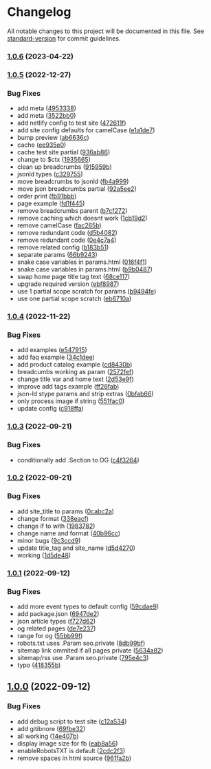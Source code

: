 # Changelog

All notable changes to this project will be documented in this file. See [standard-version](https://github.com/conventional-changelog/standard-version) for commit guidelines.

### [1.0.6](https://github.com/future-wd/hugo-seo/compare/v1.0.5...v1.0.6) (2023-04-22)

### [1.0.5](https://github.com/future-wd/hugo-seo/compare/v1.0.4...v1.0.5) (2022-12-27)


### Bug Fixes

* add meta ([4953338](https://github.com/future-wd/hugo-seo/commit/49533381e38e5dcaa011b0ba777ca9307689e230))
* add meta ([3522bb0](https://github.com/future-wd/hugo-seo/commit/3522bb0208f3a601036a707066fb65b482a644a6))
* add netlify config to test site ([472611f](https://github.com/future-wd/hugo-seo/commit/472611f066b8ba4e410ec54a830f00a1ae86a5c6))
* add site config defaults for camelCase ([e1a1de7](https://github.com/future-wd/hugo-seo/commit/e1a1de76901be044bd05bc51efb4e8b998ad234f))
* bump preview ([ab6636c](https://github.com/future-wd/hugo-seo/commit/ab6636cef656d8fdd49d9dd4201542d055915111))
* cache ([ee935e0](https://github.com/future-wd/hugo-seo/commit/ee935e0baf471cb1172e61e45ad03247b02ddb9d))
* cache test site partial ([936ab86](https://github.com/future-wd/hugo-seo/commit/936ab86a39777dfb897bff0e772b0dbae867cfed))
* change to $ctx ([1935665](https://github.com/future-wd/hugo-seo/commit/1935665fb3d84e67c4abf6bac7e199e0a40df80d))
* clean up breadcrumbs ([915959b](https://github.com/future-wd/hugo-seo/commit/915959bd66ffda75184c3e9ed39860ff8f1d0aa1))
* jsonld types ([c329755](https://github.com/future-wd/hugo-seo/commit/c329755aee2e5bc2dcbd55ef2219b9d05180e038))
* move breadcrumbs to jsonld ([fb4a999](https://github.com/future-wd/hugo-seo/commit/fb4a999e4b04a19b25421104d1d316cb1b2f168a))
* move json breadcrumbs partial ([92a5ee2](https://github.com/future-wd/hugo-seo/commit/92a5ee2ae3c45791d02087e4ad5569a3c90809ed))
* order print ([fb91bbb](https://github.com/future-wd/hugo-seo/commit/fb91bbbc2cc855ea9319a6c1f1794565696f7d28))
* page example ([fd1f445](https://github.com/future-wd/hugo-seo/commit/fd1f4452f568e3ece696820f17a8103578ba96cd))
* remove breadcrumbs parent ([b7cf272](https://github.com/future-wd/hugo-seo/commit/b7cf272e27bb1b0979dcd7a03c2c02e5b2996fbd))
* remove caching which doesnt work ([1cb19d2](https://github.com/future-wd/hugo-seo/commit/1cb19d2730291fae2c28123da92260557bc90d7b))
* remove camelCase ([fac265b](https://github.com/future-wd/hugo-seo/commit/fac265b4e9c8df8cb0fafb4a6be6a72d62856cbf))
* remove redundant code ([d5b4082](https://github.com/future-wd/hugo-seo/commit/d5b4082cb61322230659ec26b3ce7190b8c213d1))
* remove redundant code ([0e4c7a4](https://github.com/future-wd/hugo-seo/commit/0e4c7a465d41d62c268b0b894c7cc491b12d79c4))
* remove related config ([b183b51](https://github.com/future-wd/hugo-seo/commit/b183b51ef04b2b09afc8498f014b6da77595da36))
* separate params ([66b9243](https://github.com/future-wd/hugo-seo/commit/66b9243a3813ea65cb0b57d7aee8bb3f69406181))
* snake case variables in params.html ([016f4f1](https://github.com/future-wd/hugo-seo/commit/016f4f1e9801074bcfc6fc8e64ee521f23d22b51))
* snake case variables in params.html ([b9b0487](https://github.com/future-wd/hugo-seo/commit/b9b048768423eb6729cef36b4a22f6fac29d4e84))
* swap home page title tag text ([68ce117](https://github.com/future-wd/hugo-seo/commit/68ce117db79a025668742389dd978caaf6a3e307))
* upgrade required version ([ebf8987](https://github.com/future-wd/hugo-seo/commit/ebf898779d180af6283882566cdcd33860fa2486))
* use 1 partial scope scratch for params ([b9494fe](https://github.com/future-wd/hugo-seo/commit/b9494fea6cf27a9bdf72759197cd4478922c485e))
* use one partial scope scratch ([eb6710a](https://github.com/future-wd/hugo-seo/commit/eb6710af3cdb2072e8d7ae139e4890e34674fe11))

### [1.0.4](https://github.com/future-wd/hugo-seo/compare/v1.0.3...v1.0.4) (2022-11-22)


### Bug Fixes

* add examples ([e547915](https://github.com/future-wd/hugo-seo/commit/e547915e09611085343e383f0c2a54196c90d626))
* add faq example ([34c1dee](https://github.com/future-wd/hugo-seo/commit/34c1dee65d00a2febe2481addb86b1012da222a5))
* add product catalog example ([cd8430b](https://github.com/future-wd/hugo-seo/commit/cd8430bf4c665e35c4e6252e30a282c1108d6e05))
* breadcumbs working as param ([2572fef](https://github.com/future-wd/hugo-seo/commit/2572fef4bbd2bca19648138effe74b79a21fdd0d))
* change title var and home text ([2d53e9f](https://github.com/future-wd/hugo-seo/commit/2d53e9faaf0ed90fe4d530ebac4e43aded75f246))
* improve add tags example ([ff26fab](https://github.com/future-wd/hugo-seo/commit/ff26fab2cefde9c4175773339f26d9283b6b7230))
* json-ld stype params and strip extras ([0bfab66](https://github.com/future-wd/hugo-seo/commit/0bfab66f078f4cbb9ca601e1c2f61706a44c7618))
* only process image if string ([551fac0](https://github.com/future-wd/hugo-seo/commit/551fac0d40c1232606d15fd0789534fd18134f21))
* update config ([c918ffa](https://github.com/future-wd/hugo-seo/commit/c918ffa042391135628ba8f6c7b4730a485c03c0))

### [1.0.3](https://github.com/future-wd/hugo-seo/compare/v1.0.2...v1.0.3) (2022-09-21)


### Bug Fixes

* conditionally add .Section to OG ([c4f3264](https://github.com/future-wd/hugo-seo/commit/c4f3264b369a3ef9718ee9fefb3baea4cc3895b4))

### [1.0.2](https://github.com/future-wd/hugo-seo/compare/v1.0.1...v1.0.2) (2022-09-21)


### Bug Fixes

* add site_title to params ([0cabc2a](https://github.com/future-wd/hugo-seo/commit/0cabc2abf054ef4cec7ba75ff35bbb3a03b9425f))
* change format ([338eacf](https://github.com/future-wd/hugo-seo/commit/338eacf41f4399568061891b759903911c9980ff))
* change if to with ([1983782](https://github.com/future-wd/hugo-seo/commit/198378284da8f93a32192ff64a72a820942126a3))
* change name and format ([40b96cc](https://github.com/future-wd/hugo-seo/commit/40b96ccc56f1607ffc3e4d799cd9dcea54bc3b8a))
* minor bugs ([9c3ccd9](https://github.com/future-wd/hugo-seo/commit/9c3ccd9039a83fef7af05fe7b6a801766f052e05))
* update title_tag and site_name ([d5d4270](https://github.com/future-wd/hugo-seo/commit/d5d4270635902a393adc38d7afb824ae1a960072))
* working ([1d5de48](https://github.com/future-wd/hugo-seo/commit/1d5de484ed3b446f85481b70c68f553da9b5ff83))

### [1.0.1](https://github.com/future-wd/hugo-seo/compare/v1.0.0...v1.0.1) (2022-09-12)


### Bug Fixes

* add more event types to default config ([59cdae9](https://github.com/future-wd/hugo-seo/commit/59cdae9246465e3abe6524c7a0eb4f636ec17986))
* add package.json ([6947de2](https://github.com/future-wd/hugo-seo/commit/6947de2c9043a04362c066222338260b66e36c92))
* json article types ([f727d62](https://github.com/future-wd/hugo-seo/commit/f727d62a8f20672ccb748923bbec83b053e63862))
* og related pages ([de7e237](https://github.com/future-wd/hugo-seo/commit/de7e237bb86beb709d5f26785f48b28a15840251))
* range for og ([55bb99f](https://github.com/future-wd/hugo-seo/commit/55bb99f2a8f0ba594a94420c0b6e465160ee26ae))
* robots.txt uses .Param seo.private ([8db99bf](https://github.com/future-wd/hugo-seo/commit/8db99bf7d70fb42a563f8717f7d454b2368bb3ed))
* sitemap link ommited if all pages private ([5634a82](https://github.com/future-wd/hugo-seo/commit/5634a82bcddc38ff69fe6dfcd73729da19eb152a))
* sitemap/rss use .Param seo.private ([795e4c3](https://github.com/future-wd/hugo-seo/commit/795e4c304449782f95512da50878955855486119))
* typo ([418355b](https://github.com/future-wd/hugo-seo/commit/418355b55f98ec17b1a3708a7af980931c6b146e))

## [1.0.0](https://github.com/future-wd/hugo-seo/compare/v0.1.10...v1.0.0) (2022-09-12)


### Bug Fixes

* add debug script to test site ([c12a534](https://github.com/future-wd/hugo-seo/commit/c12a53487ca4f156a4a1bb26d090f045a3f8cb8c))
* add gitibnore ([69fbe32](https://github.com/future-wd/hugo-seo/commit/69fbe32d4abac042fd6efafd22ef36061303e680))
* all working ([14e407b](https://github.com/future-wd/hugo-seo/commit/14e407b3b5d573bb9244bf4739960080e6a33772))
* display image size for fb ([eab8a56](https://github.com/future-wd/hugo-seo/commit/eab8a56057dcef70eedc75157328b3983b00c3b6))
* enableRobotsTXT is default ([2cdc2f3](https://github.com/future-wd/hugo-seo/commit/2cdc2f3ed2a75b9a8ab4ef9e3307dd17651b0748))
* remove spaces in html source ([961fa2b](https://github.com/future-wd/hugo-seo/commit/961fa2b1cbf3aad432ae2274d966548f68272f4e))
